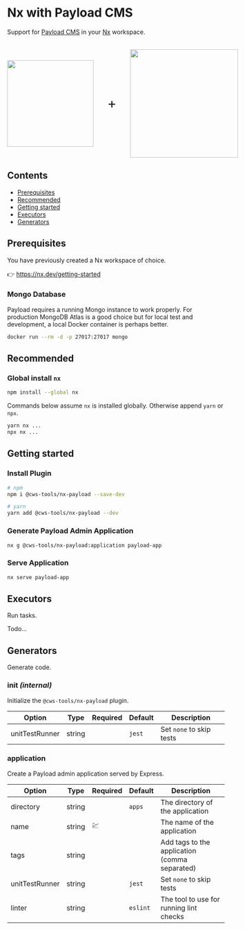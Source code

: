 # Nx with Payload CMS <!-- omit in toc -->

Support for [Payload CMS](https://payloadcms.com) in your [Nx](https://nx.dev) workspace.

<p style="display:flex; gap:32px; align-items:center; margin-top:32px;">
<img src="https://raw.githubusercontent.com/nrwl/nx/master/images/nx-logo.png" height="200">
<span style="font-size:32px;">+</span>
<img src="https://avatars.githubusercontent.com/u/62968818?s=200&v=4" height="250">
</p>

## Contents <!-- omit in toc -->

- [Prerequisites](#prerequisites)
- [Recommended](#recommended)
- [Getting started](#getting-started)
- [Executors](#executors)
- [Generators](#generators)

## Prerequisites

You have previously created a Nx workspace of choice.

👉 <https://nx.dev/getting-started>

### Mongo Database <!-- omit in toc -->

Payload requires a running Mongo instance to work properly. For production MongoDB Atlas is a good choice but for local test and development, a local Docker container is perhaps better.

```sh
docker run --rm -d -p 27017:27017 mongo
```

## Recommended

### Global install `nx` <!-- omit in toc -->

```sh
npm install --global nx
```

Commands below assume `nx` is installed globally. Otherwise append `yarn` or `npx`.

```sh
yarn nx ...
npx nx ...
```

## Getting started

### Install Plugin <!-- omit in toc -->

```sh
# npm
npm i @cws-tools/nx-payload --save-dev

# yarn
yarn add @cws-tools/nx-payload --dev
```

### Generate Payload Admin Application <!-- omit in toc -->

```sh
nx g @cws-tools/nx-payload:application payload-app
```

### Serve Application <!-- omit in toc -->

```sh
nx serve payload-app
```

## Executors

Run tasks.

Todo...

## Generators

Generate code.

### init _(internal)_ <!-- omit in toc -->

Initialize the `@cws-tools/nx-payload` plugin.

| Option         | Type   | Required | Default | Description              |
| -------------- | ------ | -------- | ------- | ------------------------ |
| unitTestRunner | string |          | `jest`  | Set `none` to skip tests |

### application <!-- omit in toc -->

Create a Payload admin application served by Express.

| Option         | Type   | Required | Default  | Description                                   |
| -------------- | ------ | -------- | -------- | --------------------------------------------- |
| directory      | string |          | `apps`   | The directory of the application              |
| name           | string | 💹       |          | The name of the application                   |
| tags           | string |          |          | Add tags to the application (comma separated) |
| unitTestRunner | string |          | `jest`   | Set `none` to skip tests                      |
| linter         | string |          | `eslint` | The tool to use for running lint checks       |
